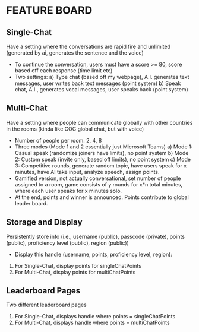 # FEATURE BOARD

## Single-Chat
Have a setting where the conversations are rapid fire and unlimited (generated by ai, generates the sentence and the voice)
- To continue the conversation, users must have a score >= 80, score based off each response (time limit etc)
- Two settings:
    a) Type chat (based off my webpage), A.I. generates text messages, user writes back text messages (point system)
    b) Speak chat, A.I., generates vocal messages, user speaks back (point system)

## Multi-Chat
Have a setting where people can communicate globally with other countries in the rooms (kinda like COC global chat, but with voice)
- Number of people per room: 2, 4, 8
- Three modes (Mode 1 and 2 essentially just Microsoft Teams)
    a) Mode 1: Casual speak (randomize joiners have limits), no point system
    b) Mode 2: Custom speak (invite only, based off limits), no point system
    c) Mode 3: Competitive rounds, generate random topic, have users speak for x minutes, have AI take input, analyze speech, assign points. 
- Gamified version, not actually conversational, set number of people assigned to a room, game consists of y rounds for x*n total minutes, where each user speaks for x minutes solo. 
- At the end, points and winner is announced. Points contribute to global leader board.

## Storage and Display
Persistently store info (i.e., username (public), passcode (private), points (public), proficiency level (public), region (public))
- Display this handle (username, points, proficiency level, region):
1. For Single-Chat, display points for singleChatPoints
2. For Multi-Chat, display points for multiChatPoints

## Leaderboard Pages
Two different leaderboard pages
1. For Single-Chat, displays handle where points = singleChatPoints
2. For Multi-Chat, displays handle where points = multiChatPoints 
